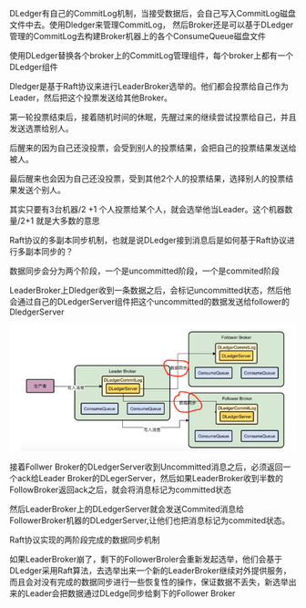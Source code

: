 

DLedger有自己的CommitLog机制，当接受数据后，会自己写入CommitLog磁盘文件中去。使用Dledger来管理CommitLog， 然后Broker还是可以基于DLedger管理的CommitLog去构建Broker机器上的各个ConsumeQueue磁盘文件

使用DLedger替换各个broker上的CommitLog管理组件，每个broker上都有一个DLedger组件

Dledger是基于Raft协议来进行LeaderBroker选举的。他们都会投票给自己作为Leader，然后把这个投票发送给其他Broker。

第一轮投票结束后，接着随机时间的休眠，先醒过来的继续尝试投票给自己，并且发送选票给别人。

后醒来的因为自己还没投票，会受到别人的投票结果，会把自己的投票结果发送给被人。

最后醒来也会因为自己还没投票，受到其他2个人的投票结果，选择别人的投票结果发送个别人。

其实只要有3台机器/2 +1 个人投票给某个人，就会选举他当Leader。这个机器数量/2+1 就是大多数的意思





Raft协议的多副本同步机制，也就是说DLedger接到消息后是如何基于Raft协议进行多副本同步的？

数据同步会分为两个阶段，一个是uncommitted阶段，一个是commited阶段

LeaderBroker上Dledger收到一条数据之后，会标记uncommitted状态，然后他会通过自己的DLedgerServer组件把这个uncommitted的数据发送给follower的DledgerServer



![image-20200622131210784](images/image-20200622131210784.png)



接着Follwer Broker的DLedgerServer收到Uncommitted消息之后，必须返回一个ack给Leader Broker的DLegerServer，然后如果LeaderBroker收到半数的FollowBroker返回ack之后，就会将消息标记为committed状态

然后LeaderBroker上的DLedgerServer就会发送Commited消息给FollowerBroker机器的DLedgerServer,让他们也把消息标记为commited状态。

Raft协议实现的两阶段完成的数据同步机制



如果LeaderBroker崩了，剩下的FollowerBroler会重新发起选举，他们会基于DLedger采用Raft算法，去选举出来一个新的LeaderBroker继续对外提供服务，而且会对没有完成的数据同步进行一些恢复性的操作，保证数据不丢失，新选举出来的Leader会把数据通过DLedge同步给剩下的Follower Broker



